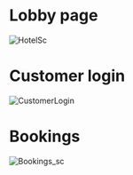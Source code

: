 # Lobby page
![HotelSc](https://user-images.githubusercontent.com/59721579/158045401-20df0a99-49e7-4d64-98c8-869e28ce5e24.JPG)

# Customer login
![CustomerLogin](https://user-images.githubusercontent.com/59721579/158045589-858bf67c-a3e2-4613-98a6-f48dcd4bb344.png)

# Bookings
![Bookings_sc](https://user-images.githubusercontent.com/59721579/158045567-a38a3969-3e5c-41fb-864d-1f50c146f24c.JPG)

